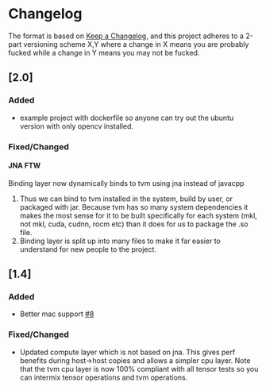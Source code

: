 # Changelog


The format is based on [Keep a Changelog](https://keepachangelog.com/en/1.0.0/), and
this project adheres to a 2-part versioning scheme X,Y where a change in X means you are
probably fucked while a change in Y means you may not be fucked.



## [2.0]
### Added
* example project with dockerfile so anyone can try out the ubuntu version with
only opencv installed.
### Fixed/Changed
#### JNA FTW
Binding layer now dynamically binds to tvm using jna instead of javacpp
1.  Thus we can bind to tvm installed in the system, build by user, or packaged with
jar.  Because tvm has so many system dependencies it makes the most sense for it to be
built specifically for each system (mkl, not mkl, cuda, cudnn, rocm etc) than it does
for us to package the .so file.
2.  Binding layer is split up into many files to make it far easier to understand for
new people to the project.




## [1.4]
### Added
* Better mac support [#8](https://github.com/tech-ascent/tvm-clj/pull/8)
### Fixed/Changed
* Updated compute layer which is not based on jna.  This gives perf benefits during
host->host copies and allows a simpler cpu layer.  Note that the tvm cpu layer is now
100% compliant with all tensor tests so you can intermix tensor operations and tvm
operations.
